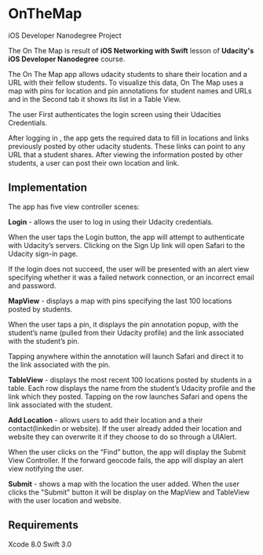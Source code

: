 # OnTheMap


iOS Developer Nanodegree Project

The On The Map is result of **iOS Networking with Swift** lesson of **Udacity's iOS Developer Nanodegree** course.

The On The Map app allows udacity students to share their location and a URL with their fellow students. To visualize this data, On The Map uses a map with pins for location and pin annotations for student names and URLs and in the Second tab it shows its list in a Table View.

The user First authenticates the login screen using their Udacities Credentials.

After logging in , the app gets the required data to fill in locations and links previously posted by other udacity students. These links can point to any URL that a student shares. After viewing the information posted by other students, a user can post their own location and link.

## Implementation
The app has five view controller scenes:

**Login** - allows the user to log in using their Udacity credentials.

When the user taps the Login button, the app will attempt to authenticate with Udacity’s servers. Clicking on the Sign Up link will open Safari to the Udacity sign-in page.

If the login does not succeed, the user will be presented with an alert view specifying whether it was a failed network connection, or an incorrect email and password.

**MapView** - displays a map with pins specifying the last 100 locations posted by students.

When the user taps a pin, it displays the pin annotation popup, with the student’s name (pulled from their Udacity profile) and the link associated with the student’s pin.

Tapping anywhere within the annotation will launch Safari and direct it to the link associated with the pin.

**TableView** - displays the most recent 100 locations posted by students in a table. Each row displays the name from the student’s Udacity profile and the link which they posted. Tapping on the row launches Safari and opens the link associated with the student.

**Add Location** - allows users to add their location and a their contact(linkedin or website). If the user already added their location and website they can overwrite it if they choose to do so through a UIAlert.

When the user clicks on the “Find” button, the app will display the Submit View Controller. If the forward geocode fails, the app will display an alert view notifying the user.

**Submit** - shows a map with the location the user added. When the user clicks the "Submit" button it will be display on the MapView and TableView with the user location and website.

## Requirements
Xcode 8.0 Swift 3.0
